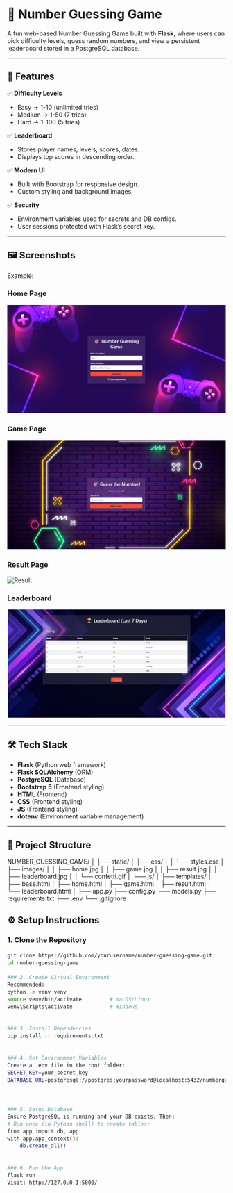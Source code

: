 # 🎯 Number Guessing Game

A fun web-based Number Guessing Game built with **Flask**, where users can pick difficulty levels, guess random numbers, and view a persistent leaderboard stored in a PostgreSQL database.

---

## 🚀 Features

✅ **Difficulty Levels**
- Easy → 1-10 (unlimited tries)
- Medium → 1-50 (7 tries)
- Hard → 1-100 (5 tries)

✅ **Leaderboard**
- Stores player names, levels, scores, dates.
- Displays top scores in descending order.

✅ **Modern UI**
- Built with Bootstrap for responsive design.
- Custom styling and background images.

✅ **Security**
- Environment variables used for secrets and DB configs.
- User sessions protected with Flask’s secret key.

---

## 🖼️ Screenshots

Example:


### Home Page
![Home](images/home.png)

### Game Page
![Game](images/game.png)

### Result Page
![Result](images/result.png)

### Leaderboard
![Leaderboard](images/leaderboard.png)

---

## 🛠️ Tech Stack

- **Flask** (Python web framework)
- **Flask SQLAlchemy** (ORM)
- **PostgreSQL** (Database)
- **Bootstrap 5** (Frontend styling)
- **HTML** (Frontend)
- **CSS** (Frontend styling)
- **JS** (Frontend styling)
- **dotenv** (Environment variable management)

---

## 📂 Project Structure

NUMBER_GUESSING_GAME/
│
├── static/
│ ├── css/
│ │ └── styles.css
│ ├── images/
│ │ ├── home.jpg
│ │ ├── game.jpg
│ │ ├── result.jpg
│ │ ├── leaderboard.jpg
│ │ └── confetti.gif
│ └── js/
│
├── templates/
│ ├── base.html
│ ├── home.html
│ ├── game.html
│ ├── result.html
│ └── leaderboard.html
│
├── app.py
├── config.py
├── models.py
├── requirements.txt
├── .env
└── .gitignore


## ⚙️ Setup Instructions

### 1. Clone the Repository

```bash
git clone https://github.com/yourusername/number-guessing-game.git
cd number-guessing-game

### 2. Create Virtual Environment
Recommended:
python -m venv venv
source venv/bin/activate         # macOS/Linux
venv\Scripts\activate            # Windows


### 3. Install Dependencies
pip install -r requirements.txt


### 4. Set Environment Variables
Create a .env file in the root folder:
SECRET_KEY=your_secret_key
DATABASE_URL=postgresql://postgres:yourpassword@localhost:5432/numbergame



### 5. Setup Database
Ensure PostgreSQL is running and your DB exists. Then:
# Run once (in Python shell) to create tables:
from app import db, app
with app.app_context():
    db.create_all()


### 6. Run the App
flask run
Visit: http://127.0.0.1:5000/


